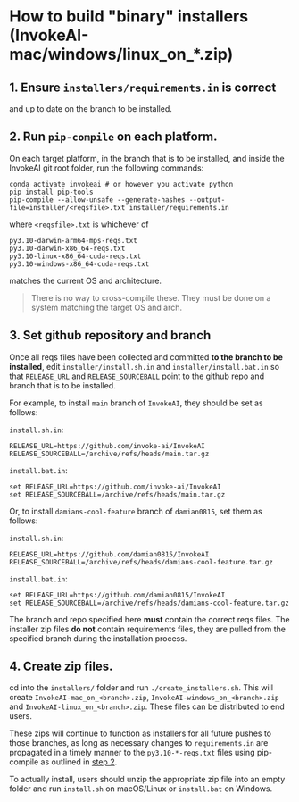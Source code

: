 # How to build "binary" installers (InvokeAI-mac/windows/linux_on_*.zip)

## 1. Ensure `installers/requirements.in` is correct

and up to date on the branch to be installed.

## <a name="step-2"></a> 2. Run `pip-compile` on each platform.

On each target platform, in the branch that is to be installed, and
inside the InvokeAI git root folder, run the following commands:

```commandline
conda activate invokeai # or however you activate python
pip install pip-tools
pip-compile --allow-unsafe --generate-hashes --output-file=installer/<reqsfile>.txt installer/requirements.in
```
where `<reqsfile>.txt` is whichever of
```commandline
py3.10-darwin-arm64-mps-reqs.txt
py3.10-darwin-x86_64-reqs.txt
py3.10-linux-x86_64-cuda-reqs.txt
py3.10-windows-x86_64-cuda-reqs.txt
```
matches the current OS and architecture.
> There is no way to cross-compile these. They must be done on a system matching the target OS and arch.

## <a name="step-3"></a> 3. Set github repository and branch

Once all reqs files have been collected and committed **to the branch
to be installed**, edit `installer/install.sh.in` and `installer/install.bat.in` so that `RELEASE_URL`
and `RELEASE_SOURCEBALL` point to the github repo and branch that is
to be installed.

For example, to install `main` branch of `InvokeAI`, they should be
set as follows:

`install.sh.in`:
```commandline
RELEASE_URL=https://github.com/invoke-ai/InvokeAI
RELEASE_SOURCEBALL=/archive/refs/heads/main.tar.gz
```

`install.bat.in`:
```commandline
set RELEASE_URL=https://github.com/invoke-ai/InvokeAI
set RELEASE_SOURCEBALL=/archive/refs/heads/main.tar.gz
```

Or, to install `damians-cool-feature` branch of `damian0815`, set them
as follows:

`install.sh.in`:
```commandline
RELEASE_URL=https://github.com/damian0815/InvokeAI
RELEASE_SOURCEBALL=/archive/refs/heads/damians-cool-feature.tar.gz
```

`install.bat.in`:
```commandline
set RELEASE_URL=https://github.com/damian0815/InvokeAI
set RELEASE_SOURCEBALL=/archive/refs/heads/damians-cool-feature.tar.gz
```

The branch and repo specified here **must** contain the correct reqs
files. The installer zip files **do not** contain requirements files,
they are pulled from the specified branch during the installation
process.

## 4. Create zip files.

cd into the `installers/` folder and run
`./create_installers.sh`. This will create
`InvokeAI-mac_on_<branch>.zip`,
`InvokeAI-windows_on_<branch>.zip` and
`InvokeAI-linux_on_<branch>.zip`. These files can be distributed to end users.

These zips will continue to function as installers for all future
pushes to those branches, as long as necessary changes to
`requirements.in` are propagated in a timely manner to the
`py3.10-*-reqs.txt` files using pip-compile as outlined in [step
2](#step-2).

To actually install, users should unzip the appropriate zip file into an empty
folder and run `install.sh` on macOS/Linux or `install.bat` on
Windows.
